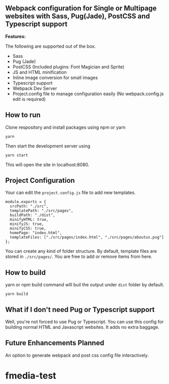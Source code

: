 ## Webpack configuration for Single or Multipage websites with Sass, Pug(Jade), PostCSS and Typescript support

**Features:**

The following are supported out of the box.

- Sass
- Pug (Jade)
- PostCSS (Included plugins: Font Magician and Sprite)
- JS and HTML minification
- Inline image conversion for small images
- Typescript support
- Webpack Dev Server
- Project.config file to manage configuration easily (No webpack.config.js edit is required)

## How to run

Clone respository and install packages using npm or yarn

```
yarn
```

Then start the development server using

```
yarn start
```

This will open the site in localhost:8080.

## Project Configuration

Your can edit the `project.config.js` file to add new templates.

```
module.exports = {
  srcPath: "./src",
  templatePath: "./src/pages",
  buildPath: "./dist",
  minifyHTML: true,
  minifyJS: true,
  minifyCSS: true,
  homePage: "index.html",
  templateFiles: ["./src/pages/index.html", "./src/pages/aboutus.pug"]
};

```

You can create any kind of folder structure. By default, template files are stored in `./src/pages/`. You are free to add or remove items from here.

## How to build

yarn or npm build command wlll buil the output under `dist` folder by default.

```
yarn build
```

## What if I don't need Pug or Typescript support

Well, you're not forced to use Pug or Typescript. You can use this config for building normal HTML and Javascript websites. It adds no extra baggage.

## Future Enhancements Planned

An option to generate webpack and post css config file interactively.
# fmedia-test

